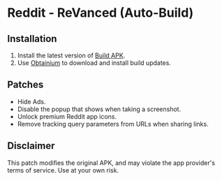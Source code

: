 # Reddit - ReVanced (Auto-Build)

## Installation
1. Install the latest version of [Build APK](https://github.com/MentalBlank/Reddit-Revanced/releases/latest).
2. Use [Obtainium](https://github.com/ImranR98/Obtainium) to download and install build updates.

## Patches
- Hide Ads.
- Disable the popup that shows when taking a screenshot.
- Unlock premium Reddit app icons.
- Remove tracking query parameters from URLs when sharing links.

## Disclaimer
This patch modifies the original APK, and may violate the app provider's terms of service. Use at your own risk.

